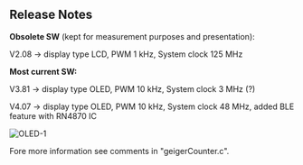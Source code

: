 ## **Release Notes** 



**Obsolete SW** (kept for measurement purposes and presentation):

V2.08 -> display type LCD, PWM 1 kHz, System clock 125 MHz

**Most current SW:**

V3.81 -> display type OLED, PWM 10 kHz, System clock 3 MHz (?)

V4.07 -> display type OLED, PWM 10 kHz, System clock 48 MHz, added BLE feature with RN4870 IC

![OLED-1](https://user-images.githubusercontent.com/77980708/231432207-1f429647-586a-4168-8b95-b0e4473b16fc.gif)

Fore more information see comments in "geigerCounter.c".
